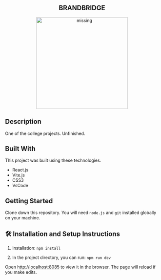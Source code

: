 <h2 align="center">
  BRANDBRIDGE<br/>
</h2>
<div align="center">
  <img src='https://github.com/user-attachments/assets/ebafda07-e215-45ed-a74f-6d2612c4ab34' alt='missing' width="300" />
</div>

## Description

One of the college projects.
Unfinished.

## Built With

This project was built using these technologies.

- React.js
- Vite.js
- CSS3
- VsCode

## Getting Started

Clone down this repository. You will need `node.js` and `git` installed globally on your machine.

## 🛠 Installation and Setup Instructions

1. Installation: `npm install`

2. In the project directory, you can run: `npm run dev`


Open [http://localhost:8085](http://localhost:8085) to view it in the browser.
The page will reload if you make edits.